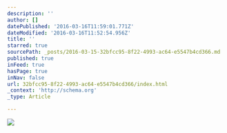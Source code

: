 ```yaml
---
description: ''
author: []
datePublished: '2016-03-16T11:59:01.771Z'
dateModified: '2016-03-16T11:52:54.956Z'
title: ''
starred: true
sourcePath: _posts/2016-03-15-32bfcc95-8f22-4993-ac64-e5547b4cd366.md
published: true
inFeed: true
hasPage: true
inNav: false
url: 32bfcc95-8f22-4993-ac64-e5547b4cd366/index.html
_context: 'http://schema.org'
_type: Article

---
```

![](https://the-grid-user-content.s3-us-west-2.amazonaws.com/53170b82-f8f0-4da1-a275-2ed184ec9da5.png)